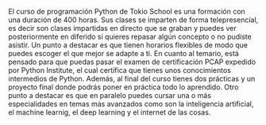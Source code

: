 El curso de programación Python de Tokio School es una formación con una duración de 400 horas.
Sus clases se imparten de forma telepresencial, es decir son clases impartidas en directo que
se graban y puedes ver posteriormente en diferido si quieres repasar algún concepto o no pudiste
asistir. Un punto a destacar es que tienen horarios flexibles de modo que puedes escoger el que
mejor se adapte a ti. En cuanto al temario, está pensado para que puedas pasar el examen de certificación
PCAP expedido por Python Institute, el cual certifica que tienes unos conocimientos intermedios de Python.
Además, al final del curso tienes dos prácticas y un proyecto final donde podrás poner en práctica todo
lo aprendido. Otro punto a destacar es que en paralelo puedes cursar una o más especialidades en temas más
avanzados como son la inteligencia artificial, el machine learnig, el deep learning y el internet de las cosas.